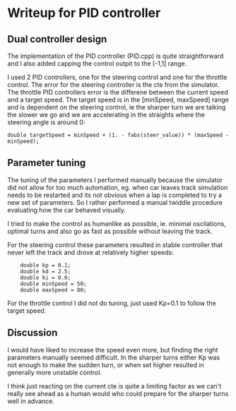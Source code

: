 # Writeup for PID controller

## Dual controller design

The implementation of the PID controller (PID.cpp) is quite straightforward and I also added capping the control outpit to the [-1,1] range.

I used 2 PID controllers, one for the steering control and one for the throttle control. The error for the steering controller is the cte from the simulator. The throttle PID controllers error is the differene between the current speed and a target speed. The target speed is in the [minSpeed, maxSpeed] range and is dependent on the steering control, ie the sharper turn we are talking the slower we go and we are accelerating in the straights where the steering angle is around 0:

```
double targetSpeed = minSpeed + (1. - fabs(steer_value)) * (maxSpeed - minSpeed);
```

## Parameter tuning

The tuning of the parameters I performed manually because the simulator did not allow for too much automation, eg. when car leaves track simulation needs to be restarted and its not obvious when a lap is completed to try a new set of parameters. So I rather performed a manual twiddle procedure evaluating how the car behaved visually.

I tried to make the control as humanlike as possible, ie. minimal oscilations, optimal turns and also go as fast as possible without leaving the track.

For the steering control these parameters resulted in stable controller that never left the track and drove at relatively higher speeds:

```
    double kp = 0.1;
    double kd = 2.5;
    double ki = 0.0;
    double minSpeed = 50;
    double maxSpeed = 80;
```

For the throttle control I did not do tuning, just used Kp=0.1 to follow the target speed.

## Discussion

I would have liked to increase the speed even more, but finding the right parameters manually seemed difficult. In the sharper turns either Kp was not enough to make the sudden turn, or when set higher resulted in generally more unstable control.

I think just reacting on the current cte is quite a limiting factor as we can't really see ahead as a human would who could prepare for the sharper turns well in advance.